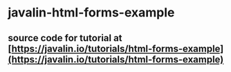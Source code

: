 # javalin-html-forms-example

## source code for tutorial at [https://javalin.io/tutorials/html-forms-example](https://javalin.io/tutorials/html-forms-example)
